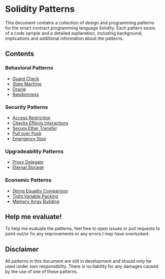 # Solidity Patterns

This document contains a collection of design and programming patterns for the smart contract programming language Solidity.
Each pattern exists of a code sample and a detailed explanation, including background, implications and additional information about the patterns. 

## Contents

### Behavioral Patterns
* [Guard Check](./guard_check.md)
* [State Machine](./tbd.md)
* [Oracle](./tbd.md)
* [Randomness](./tbd.md)

### Security Patterns
* [Access Restriction](./tbd.md)
* [Checks Effects Interactions](./tbd.md)
* [Secure Ether Transfer](./tbd.md)
* [Pull over Push](./tbd.md)
* [Emergency Stop](./tbd.md)

### Upgradeability Patterns
* [Proxy Delegate](./tbd.md)
* [Eternal Storage](./tbd.md)

### Economic Patterns
* [String Equality Comparison](./tbd.md)
* [Tight Variable Packing](./tbd.md)
* [Memory Array Building](./tbd.md)

## Help me evaluate!

To help me evaluate the patterns, feel free to open issues or pull requests to point out/or fix any improvements or any errors I may have overlooked.

## Disclaimer

All patterns in this document are still in development and should only be used under own responsibility. There is no liability for any damages caused by the use of one of these patterns.
